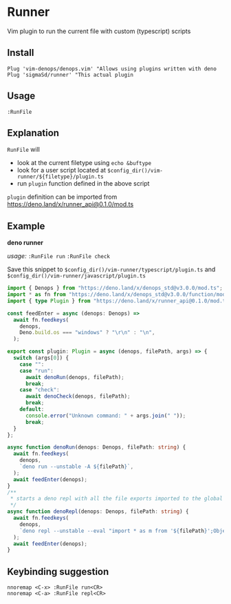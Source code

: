 # Runner

Vim plugin to run the current file with custom (typescript) scripts

## Install

```vim
Plug 'vim-denops/denops.vim' "Allows using plugins written with deno
Plug 'sigmaSd/runner' "This actual plugin
```

## Usage

`:RunFile`

## Explanation

`RunFile` will

- look at the current filetype using `echo &buftype`
- look for a user script located at
  `$config_dir()/vim-runner/${filetype}/plugin.ts`
- run `plugin` function defined in the above script

`plugin` definition can be imported from
https://deno.land/x/runner_api@0.1.0/mod.ts

## Example

**deno runner**

_usage:_ `:RunFile run` `:RunFile check`

Save this snippet to `$config_dir()/vim-runner/typescript/plugin.ts` and
`$config_dir()/vim-runner/javascript/plugin.ts`

```ts
import { Denops } from "https://deno.land/x/denops_std@v3.0.0/mod.ts";
import * as fn from "https://deno.land/x/denops_std@v3.0.0/function/mod.ts";
import { type Plugin } from "https://deno.land/x/runner_api@0.1.0/mod.ts";

const feedEnter = async (denops: Denops) =>
  await fn.feedkeys(
    denops,
    Deno.build.os === "windows" ? "\r\n" : "\n",
  );

export const plugin: Plugin = async (denops, filePath, args) => {
  switch (args[0]) {
    case "":
    case "run":
      await denoRun(denops, filePath);
      break;
    case "check":
      await denoCheck(denops, filePath);
      break;
    default:
      console.error("Unknown command: " + args.join(" "));
      break;
  }
};

async function denoRun(denops: Denops, filePath: string) {
  await fn.feedkeys(
    denops,
    `deno run --unstable -A ${filePath}`,
  );
  await feedEnter(denops);
}
/**
 * starts a deno repl with all the file exports imported to the global scope
 */
async function denoRepl(denops: Denops, filePath: string) {
  await fn.feedkeys(
    denops,
    `deno repl --unstable --eval "import * as m from '${filePath}';Object.entries(m).forEach(e=>window[e[0]]=e[1])"`,
  );
  await feedEnter(denops);
}
```

## Keybinding suggestion

```vim
nnoremap <C-x> :RunFile run<CR>
nnoremap <C-a> :RunFile repl<CR>
```
